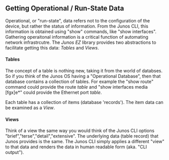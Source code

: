 ## Getting Operational / Run-State Data

Operational, or "run-state", data refers not to the configuration of the device, but rather the status of information.  From the Junos CLI, this information is obtained using "show" commands, like "show interfaces".  Gathering operaitonal information is a critical function of automating network infrastrcutre.  The _Junos EZ_ library provides two abstractions to facilitate getting this data: _Tables_ and _Views_.

#### Tables

The concept of a table is nothing new, taking it from the world of databses.  So if you think of the Junos OS having a "Operational Database", then that database contains a collection of tables.  For example the "show route" command could provide the route _table_ and "show interfaces media [fgx]e*" could provide the Ethernet port _table_.

Each table has a collection of items (database 'records').  The item data can be examined as a _View_.

#### Views

Think of a view the same way you would think of the Junos CLI options "brief","terse","detail","extensive".  The underlying data (table record) that Junos provides is the same.  The Junos CLI simply applies a different "view" to that data and renders the data in human readable form (aka. "CLI output").
